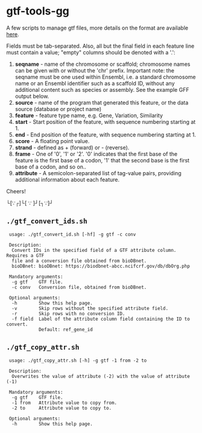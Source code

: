 gtf-tools-gg
===

A few scripts to manage gtf files, more details on the format are available [here](http://www.ensembl.org/info/website/upload/gff.html).

Fields must be tab-separated. Also, all but the final field in each feature line must contain a value; "empty" columns should be denoted with a '.':

1. **seqname** - name of the chromosome or scaffold; chromosome names can be given with or without the 'chr' prefix. Important note: the seqname must be one used within Ensembl, i.e. a standard chromosome name or an Ensembl identifier such as a scaffold ID, without any additional content such as species or assembly. See the example GFF output below.
2. **source** - name of the program that generated this feature, or the data source (database or project name)
3. **feature** - feature type name, e.g. Gene, Variation, Similarity
4. **start** - Start position of the feature, with sequence numbering starting at 1.
5. **end** - End position of the feature, with sequence numbering starting at 1.
6. **score** - A floating point value.
7. **strand** - defined as + (forward) or - (reverse).
8. **frame** - One of '0', '1' or '2'. '0' indicates that the first base of the feature is the first base of a codon, '1' that the second base is the first base of a codon, and so on..
9. **attribute** - A semicolon-separated list of tag-value pairs, providing additional information about each feature.

Cheers!

└[∵┌]└[ ∵ ]┘[┐∵]┘

## `./gtf_convert_ids.sh`

```
 usage: ./gtf_convert_id.sh [-hf] -g gtf -c conv

 Description:
  Convert IDs in the specified field of a GTF attribute column. Requires a GTF
  file and a conversion file obtained from bioDBnet.
  bioDBnet: bioDBnet: https://biodbnet-abcc.ncifcrf.gov/db/dbOrg.php

 Mandatory arguments:
  -g gtf    GTF file.
  -c conv   Conversion file, obtained from bioDBnet.

 Optional arguments:
  -h        Show this help page.
  -v        Skip rows without the specified attribute field.
  -r        Skip rows with no conversion ID.
  -f field  Label of the attribute column field containing the ID to convert.
            Default: ref_gene_id
```

## `./gtf_copy_attr.sh`

```
 usage: ./gtf_copy_attr.sh [-h] -g gtf -1 from -2 to

 Description:
  Overwrites the value of attribute (-2) with the value of attribute (-1)

 Mandatory arguments:
  -g gtf    GTF file.
  -1 from   Attribute value to copy from.
  -2 to     Attribute value to copy to.

 Optional arguments:
  -h        Show this help page.
```

